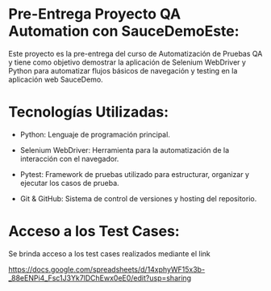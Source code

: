 # Pre-Entrega Proyecto QA Automation con SauceDemoEste:

Este proyecto es la pre-entrega del curso de Automatización de Pruebas QA y tiene como objetivo demostrar la aplicación de Selenium WebDriver y Python para automatizar flujos básicos de navegación y testing en la aplicación web SauceDemo.

# Tecnologías Utilizadas:
- Python: Lenguaje de programación principal.

- Selenium WebDriver: Herramienta para la automatización de la interacción con el navegador.

- Pytest: Framework de pruebas utilizado para estructurar, organizar y ejecutar los casos de prueba.

- Git & GitHub: Sistema de control de versiones y hosting del repositorio.

# Acceso a los Test Cases:
Se brinda acceso a los test cases realizados mediante el link 

https://docs.google.com/spreadsheets/d/14xphyWF15x3b-_88eENPi4_Fsc1J3Yk7lDChEwx0eE0/edit?usp=sharing
